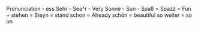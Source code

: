 Pronunciation - ess
Sehr - Sea^r - Very
Sonne - Sun -
Spaß = Spazz = Fun +
stehen = Steyn = stand
schon = Already
schön = beautiful
so weiter = so on

